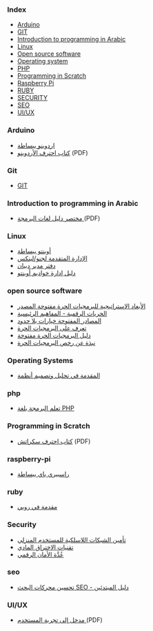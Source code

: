 ### Index

* [Arduino](#arduino)
* [GIT](#git)
* [Introduction to programming in Arabic](#introduction)
* [Linux](#linux)
* [Open source software](#oss)
* [Operating system](#os)
* [PHP](#php)
* [Programming in Scratch](#scratch)
* [Raspberry Pi](#raspberry-pi)
* [RUBY](#ruby)
* [SECURITY](#security)
* [SEO](#seo)
* [UI/UX](#ui-ux)


### Arduino

* [اردوينو ببساطة](http://librebooks.org/simply-arduino/)
* [كتاب احترف الأردوينو](http://www.ev-center.com/uploads/2/1/2/6/21261678/arduino.pdf) (PDF)


### Git

* [GIT](http://blog.algorithmers.com/git/)


### Introduction to programming in Arabic

* [مختصر دليل لغات البرمجة ](http://alyassen.com/books/Brief-guide-to-programming-languages-v1.2.4.pdf) (PDF)


### Linux

* [أوبنتو ببساطة](http://librebooks.org/simply-ubuntu/)
* [الإدارة المتقدمة لجنو/لينكس ](http://librebooks.org/gnu-linux-advanced-administration/)
* [دفتر مدير دبيان](http://librebooks.org/debian-handbook-arabic/)
* [دليل إدارة خواديم أوبنتو ](http://librebooks.org/ubuntu-server-guide-arabic/)


### open source software

* [الأبعاد الاستراتيجية للبرمجيات الحرة مفتوحة المصدر ](http://librebooks.org/strategic-dimensions-of-free-and-open-source-software/)
* [الحريات الرقمية - المفاهيم الرئيسية ](http://librebooks.org/digital-freedoms-main-concepts/)
* [المصادر المفتوحة خيارات بلا حدود ](http://librebooks.org/opensource-ultimate-options/)
* [تعرف على البرمجيات الحرة ](http://librebooks.org/know-free-software/)
* [دليل البرمجيات الحرة مفتوحة ](http://librebooks.org/free-opensource-guide/)
* [نبذة عن رخص البرمجيات الحرة ](http://librebooks.org/bref-about-foss-licenses/)


### Operating Systems

* [المقدمة في تحليل وتصميم أنظمة ](http://librebooks.org/intro-to-os-analysis-and-design/)


### php

* [تعلم البرمجة بلغة PHP](http://librebooks.org/learn-programming-with-php/)


### Programming in Scratch

* [كتاب احترف سكراتش](http://www.ev-center.com/uploads/2/1/2/6/21261678/scratch.pdf) (PDF)


### raspberry-pi

* [راسبيري باي ببساطة ](http://librebooks.org/simply-raspberry-pi/)


### ruby

* [مقدمة في روبي ](http://librebooks.org/intro-to-ruby/)


### Security

* [تأمين الشبكات اللاسلكية للمستخدم المنزلي ](http://librebooks.org/secure-wireless-networks-for-home-users/)
* [تقنيات الاختراق المادي ](http://librebooks.org/physical-hacking-techniques/)
* [عُدَّة الأمان الرقمي ](http://librebooks.org/security-in-a-box/)


### seo

* [تحسين محركات البحث SEO - دليل المبتدئين](http://librebooks.org/search-engine-optimization-seo-starter-guide-ar/)


### UI/UX

* [مدخل إلى تجربة المستخدم ](https://sourceforge.net/projects/omlx/files/open%20books/1.0/Intro-to-UX-Arabic-v1.0.pdf/download) (PDF)

